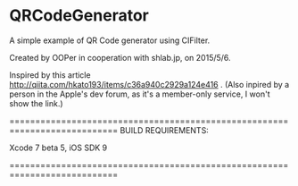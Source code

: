 # QRCodeGenerator
A simple example of QR Code generator using CIFilter.

Created by OOPer in cooperation with shlab.jp, on 2015/5/6.

Inspired by this article
 <http://qiita.com/hkato193/items/c36a940c2929a124e416>
.
(Also inpired by a person in the Apple's dev forum, as it's a member-only service, I won't show the link.) 

===========================================================================
BUILD REQUIREMENTS:

Xcode 7 beta 5, iOS SDK 9

===========================================================================
